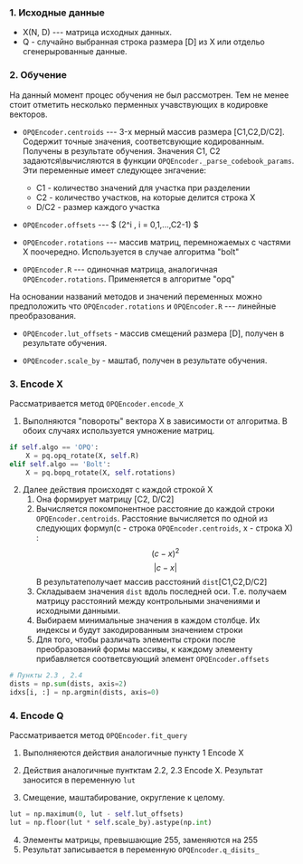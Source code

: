 ### 1. Исходные данные

* X(N, D) --- матрица исходных данных.
* Q - случайно выбранная строка размера [D] из Х или отдельо сгенерырованные данные. 

### 2.  Обучение

На данный момент процес обучения не был рассмотрен. Тем не менее стоит отметить несколько перменных учавствующих в кодировке векторов.

*  `OPQEncoder.centroids`  ---  3-х мерный массив размера [C1,C2,D/C2]. Содержит точные значения, соответсвующие кодированным. Получены в результате обучения. Значения С1, С2 задаются\вычисляются в функции `OPQEncoder._parse_codebook_params`. Эти переменные имеет следующее знгачение:
	* С1 - количество значений для участка при разделении
	* С2 - количество участков, на которые делится строка Х
	* D/C2 - размер каждого участка

* `OPQEncoder.offsets` --- $ (2^i , i = 0,1,...,C2-1) $

* `OPQEncoder.rotations` --- массив матриц, перемножаемых с  частями Х поочередно. Используется в случае алгоритма "bolt"

* `OPQEncoder.R` --- одиночная матрица, аналогичная `OPQEncoder.rotations`. Применяется в алгоритме "opq"

На основании названий методов и значений переменных можно предположить что `OPQEncoder.rotations` и `OPQEncoder.R` --- линейные преобразования.

* `OPQEncoder.lut_offsets` - массив смещений размера [D], получен в результате обучения.

* `OPQEncoder.scale_by` - маштаб, получен в результате обучения.

### 3. Encode X

Рассматривается метод `OPQEncoder.encode_X`

1.  Выполняются "повороты" вектора Х в зависимости от алгоритма. В обоих случаях используется умножение матриц.
``` python
if self.algo == 'OPQ':
	X = pq.opq_rotate(X, self.R)
elif self.algo == 'Bolt':
	X = pq.bopq_rotate(X, self.rotations)
```
2. Далее действия происходят с каждой строкой Х
    1. Она формирует матрицу [C2, D/C2]
    2. Вычисляется покомпонентное расстояние до каждой строки `OPQEncoder.centroids`. Расстояние вычисляется по одной из следующих формул(c - строка `OPQEncoder.centroids`, х - строка Х) : 
    $$  (c - x)^2 $$
    $$  |c - x| $$
    В результатеполучает массив расстояний `dist`[C1,C2,D/C2]
    3. Складываем значения `dist` вдоль последней оси. Т.е. получаем матрицу расстояний между контрольными значениями и исходными данными.
    4. Выбираем минимальные значения в каждом столбце. Их индексы и будут закодированным значением строки
    5. Для того, чтобы различать элементы строки после преобразований формы массивы,  к каждому элементу прибавляется соответсвующий элемент `OPQEncoder.offsets`
``` python
# Пункты 2.3 , 2.4
dists = np.sum(dists, axis=2)
idxs[i, :] = np.argmin(dists, axis=0)
```
### 4. Encode Q

Рассматривается метод `OPQEncoder.fit_query`

1. Выполняеются действия аналогичные пункту 1 Encode X

2.  Действия аналогичные пунтктам 2.2, 2.3 Encode X. Результат заносится в переменную `lut`

3.  Смещение, маштабирование, округление к целому. 
``` python
lut = np.maximum(0, lut - self.lut_offsets)
lut = np.floor(lut * self.scale_by).astype(np.int)
```
4. Элементы матрицы, превышающие 255, заменяются на 255
5. Результат записывается в переменную `OPQEncoder.q_disits_`
